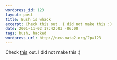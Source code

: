 ```yaml
--- 
wordpress_id: 123
layout: post
title: Bush is whack
excerpt: Check this out. I did not make this :)
date: 2001-11-02 17:42:03 -06:00
tags: bush, hacked
wordpress_url: http://new.nata2.org/?p=123
---
```

Check <a href="http://nata2.org/bushwhacked.mp3">this</a> out. I did not make this :)

